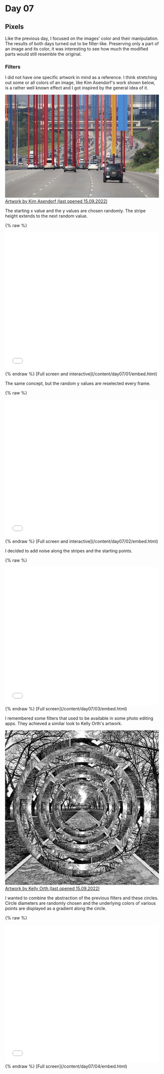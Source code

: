 # Day 07

## Pixels

Like the previous day, I focused on the images' color and their manipulation. The results of both days turned out to be filter-like. Preserving only a part of an image and its color, it was interesting to see how much the modified parts would still resemble the original.

### Filters

I did not have one specific artwork in mind as a reference. I think stretching out some or all colors of an image, like Kim Asendorf's work shown below, is a rather well known effect and I got inspired by the general idea of it.

![Example Image](content/day07/references/kim_asendorf.jpg)
[Artwork by Kim Asendorf (last opened 15.09.2022)](https://kimasendorf.tumblr.com/post/51826847543)

The starting x value and the y values are chosen randomly. The stripe height extends to the next random value.

{% raw %}
<iframe src="content/day07/01.1/embed.html" width="100%" height="450" frameborder="no"></iframe>
{% endraw %}
[Full screen and interactive](/content/day07/01/embed.html)

The same concept, but the random y values are reselected every frame.

{% raw %}
<iframe src="content/day07/02.1/embed.html" width="100%" height="450" frameborder="no"></iframe>
{% endraw %}
[Full screen and interactive](/content/day07/02/embed.html)

I decided to add noise along the stripes and the starting points.

{% raw %}
<iframe src="content/day07/03/embed.html" width="100%" height="450" frameborder="no"></iframe>
{% endraw %}
[Full screen](/content/day07/03/embed.html)

I remembered some filters that used to be available in some photo editing apps. They achieved a similar look to Kelly Orth's artwork.

![Example Image](content/day07/references/kelly_orth.jpg)
[Artwork by Kelly Orth (last opened 15.09.2022)](https://pin.it/4pcsxUH)

I wanted to combine the abstraction of the previous filters and these circles. Circle diameters are randomly chosen and the underlying colors of various points are displayed as a gradient along the circle.

{% raw %}
<iframe src="content/day07/04/embed.html" width="100%" height="450" frameborder="no"></iframe>
{% endraw %}
[Full screen](/content/day07/04/embed.html)